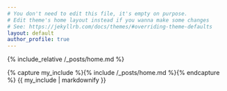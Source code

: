 ```yaml
---
# You don't need to edit this file, it's empty on purpose.
# Edit theme's home layout instead if you wanna make some changes
# See: https://jekyllrb.com/docs/themes/#overriding-theme-defaults
layout: default
author_profile: true
---
```


{% include_relative /_posts/home.md %}

{% capture my_include %}{% include /_posts/home.md %}{% endcapture %}
{{ my_include | markdownify }}
